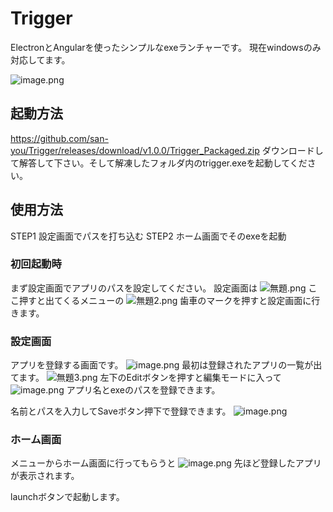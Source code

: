 # Trigger
ElectronとAngularを使ったシンプルなexeランチャーです。
現在windowsのみ対応してます。

![image.png](https://qiita-image-store.s3.ap-northeast-1.amazonaws.com/0/403521/5e157770-f270-cfb2-362b-3cc0d9e94c05.png)

## 起動方法
https://github.com/san-you/Trigger/releases/download/v1.0.0/Trigger_Packaged.zip
ダウンロードして解答して下さい。そして解凍したフォルダ内のtrigger.exeを起動してください。

## 使用方法
STEP1 設定画面でパスを打ち込む
STEP2 ホーム画面でそのexeを起動

### 初回起動時
まず設定画面でアプリのパスを設定してください。
設定画面は
![無題.png](https://qiita-image-store.s3.ap-northeast-1.amazonaws.com/0/403521/c817b571-f2b0-5d15-1eb8-d26e2f97e562.png)
ここ押すと出てくるメニューの
![無題2.png](https://qiita-image-store.s3.ap-northeast-1.amazonaws.com/0/403521/47e4c042-816d-9dcf-8af0-733efbac9e96.png)
歯車のマークを押すと設定画面に行きます。

### 設定画面
アプリを登録する画面です。
![image.png](https://qiita-image-store.s3.ap-northeast-1.amazonaws.com/0/403521/6265323e-5a9f-9854-4810-413ff3cf5a82.png)
最初は登録されたアプリの一覧が出てます。
![無題3.png](https://qiita-image-store.s3.ap-northeast-1.amazonaws.com/0/403521/661a05d0-e1c9-9fd9-ceae-79740632b19c.png)
左下のEditボタンを押すと編集モードに入って
![image.png](https://qiita-image-store.s3.ap-northeast-1.amazonaws.com/0/403521/7f3d05ec-40e4-37dc-c342-4419c69d4a42.png)
アプリ名とexeのパスを登録できます。

名前とパスを入力してSaveボタン押下で登録できます。
![image.png](https://qiita-image-store.s3.ap-northeast-1.amazonaws.com/0/403521/c9d33bee-d4ff-be67-514d-c28026278ec4.png)

### ホーム画面
メニューからホーム画面に行ってもらうと
![image.png](https://qiita-image-store.s3.ap-northeast-1.amazonaws.com/0/403521/5e157770-f270-cfb2-362b-3cc0d9e94c05.png)
先ほど登録したアプリが表示されます。

launchボタンで起動します。
